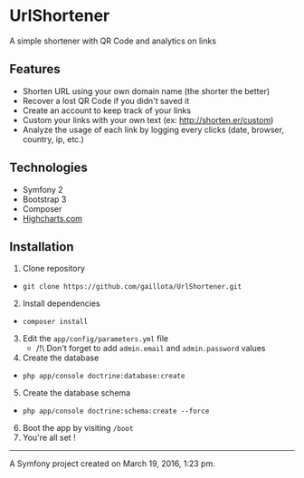 UrlShortener
============
A simple shortener with QR Code and analytics on links

## Features
* Shorten URL using your own domain name (the shorter the better)
* Recover a lost QR Code if you didn't saved it
* Create an account to keep track of your links
* Custom your links with your own text (ex: http://shorten.er/custom)
* Analyze the usage of each link by logging every clicks (date, browser, country, ip, etc.)

## Technologies
* Symfony 2
* Bootstrap 3
* Composer
* [Highcharts.com](http://www.highcharts.com)

## Installation
1. Clone repository
* `git clone https://github.com/gaillota/UrlShortener.git`
2. Install dependencies
* `composer install`
3. Edit the `app/config/parameters.yml` file
    * /!\ Don't forget to add `admin.email` and `admin.password` values
4. Create the database
 * `php app/console doctrine:database:create`
5. Create the database schema
 * `php app/console doctrine:schema:create --force`
6. Boot the app by visiting `/boot`
7. You're all set !

---

A Symfony project created on March 19, 2016, 1:23 pm.
